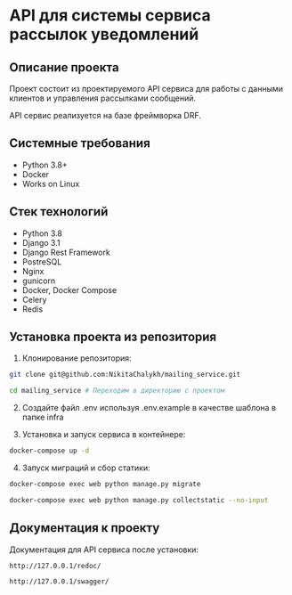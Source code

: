 API для системы сервиса рассылок уведомлений
=====

Описание проекта
----------
Проект состоит из проектируемого API сервиса для работы с данными клиентов и управления рассылками сообщений.

API сервис реализуется на базе фреймворка DRF.

Системные требования
----------

* Python 3.8+
* Docker
* Works on Linux

Стек технологий
----------

* Python 3.8
* Django 3.1
* Django Rest Framework
* PostreSQL
* Nginx
* gunicorn
* Docker, Docker Compose
* Сelery
* Redis

Установка проекта из репозитория
----------
1. Клонирование репозитория:
```bash 
git clone git@github.com:NikitaChalykh/mailing_service.git

cd mailing_service # Переходим в директорию с проектом
```

2. Создайте файл .env используя .env.example в качестве шаблона в папке infra

3. Установка и запуск сервиса в контейнере:
```bash 
docker-compose up -d
```

4. Запуск миграций и сбор статики:
```bash 
docker-compose exec web python manage.py migrate

docker-compose exec web python manage.py collectstatic --no-input 
```

Документация к проекту
----------
Документация для API сервиса после установки: 

```http://127.0.0.1/redoc/```

```http://127.0.0.1/swagger/```
